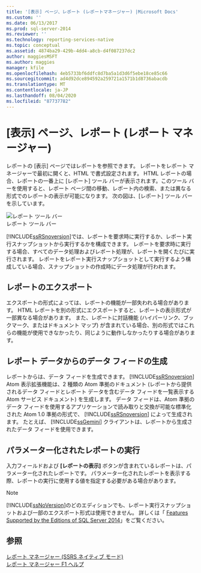```yaml
---
title: '[表示] ページ、レポート (レポートマネージャー) |Microsoft Docs'
ms.custom: ''
ms.date: 06/13/2017
ms.prod: sql-server-2014
ms.reviewer: ''
ms.technology: reporting-services-native
ms.topic: conceptual
ms.assetid: 4874ba29-429b-4dd4-a8cb-d4f087237dc2
author: maggiesMSFT
ms.author: maggies
manager: kfile
ms.openlocfilehash: 4eb5733bf6ddfc8d7ba5a1d3d6f5ebe18ce85c66
ms.sourcegitcommit: ad4d92dce894592a259721a1571b1d8736abacdb
ms.translationtype: MT
ms.contentlocale: ja-JP
ms.lasthandoff: 08/04/2020
ms.locfileid: "87737782"
---
```

# <a name="view-page-reports-report-manager"></a>[表示] ページ、レポート (レポート マネージャー)
  レポートの [表示] ページではレポートを参照できます。 レポートをレポート マネージャーで最初に開くと、HTML で書式設定されます。 HTML レポートの場合、レポートの一番上に [レポート] ツール バーが表示されます。このツール バーを使用すると、レポート ページ間の移動、レポート内の検索、または異なる形式でのレポートの表示が可能になります。 次の図は、[レポート] ツール バーを示しています。  
  
 ![レポート ツール バー](media/htmlviewer-toolbar.gif "レポート ツール バー")  
レポート ツール バー  
  
 [!INCLUDE[ssRSnoversion](../includes/ssrsnoversion-md.md)]では、レポートを要求時に実行するか、レポート実行スナップショットから実行するかを構成できます。 レポートを要求時に実行する場合、すべてのデータ処理およびレポート処理が、レポートを開くたびに実行されます。 レポートをレポート実行スナップショットとして実行するよう構成している場合、スナップショットの作成時にデータ処理が行われます。  
  
## <a name="exporting-reports"></a>レポートのエクスポート  
 エクスポートの形式によっては、レポートの機能が一部失われる場合があります。 HTML レポートを別の形式にエクスポートすると、レポートの表示形式が一部異なる場合があります。 また、レポートに対話機能 (ハイパーリンク、ブックマーク、またはドキュメント マップ) が含まれている場合、別の形式ではこれらの機能が使用できなかったり、同じように動作しなかったりする場合があります。  
  
## <a name="generating-data-feeds-from-report-data"></a>レポート データからのデータ フィードの生成  
 レポートからは、データ フィードを生成できます。 [!INCLUDE[ssRSnoversion](../includes/ssrsnoversion-md.md)] Atom 表示拡張機能は、2 種類の Atom 準拠のドキュメント (レポートから提供されるデータ フィードとレポート データを含むデータ フィードを一覧表示する Atom サービス ドキュメント) を生成します。 データ フィードは、Atom 準拠のデータ フィードを使用するアプリケーションで読み取りと交換が可能な標準化された Atom 1.0 準拠の形式で、 [!INCLUDE[ssRSnoversion](../includes/ssrsnoversion-md.md)] によって生成されます。 たとえば、 [!INCLUDE[ssGemini](../includes/ssgemini-md.md)] クライアントは、レポートから生成されたデータ フィードを使用できます。  
  
## <a name="running-parameterized-reports"></a>パラメーター化されたレポートの実行  
 入力フィールドおよび **[レポートの表示]** ボタンが含まれているレポートは、パラメーター化されたレポートです。 パラメーター化されたレポートを表示する際、レポートの実行に使用する値を指定する必要がある場合があります。  
  
> [!NOTE]  
>  [!INCLUDE[ssNoVersion](../includes/ssnoversion-md.md)]のどのエディションでも、レポート実行スナップショットおよび一部のエクスポート形式は使用できません。 詳しくは「 [Features Supported by the Editions of SQL Server 2014](../../2014/getting-started/features-supported-by-the-editions-of-sql-server-2014.md)」をご覧ください。  
  
## <a name="see-also"></a>参照  
 [レポート マネージャー &#40;SSRS ネイティブ モード&#41;](../../2014/reporting-services/report-manager-ssrs-native-mode.md)   
 [レポート マネージャー F1 ヘルプ](../../2014/reporting-services/report-manager-f1-help.md)  
  
  
